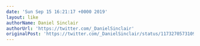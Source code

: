 ```yaml
---
date: 'Sun Sep 15 16:21:17 +0000 2019'
layout: like
authorName: Daniel Sinclair
authorUrl: 'https://twitter.com/_DanielSinclair'
originalPost: 'https://twitter.com/_DanielSinclair/status/1173270573109141509'
---
```

